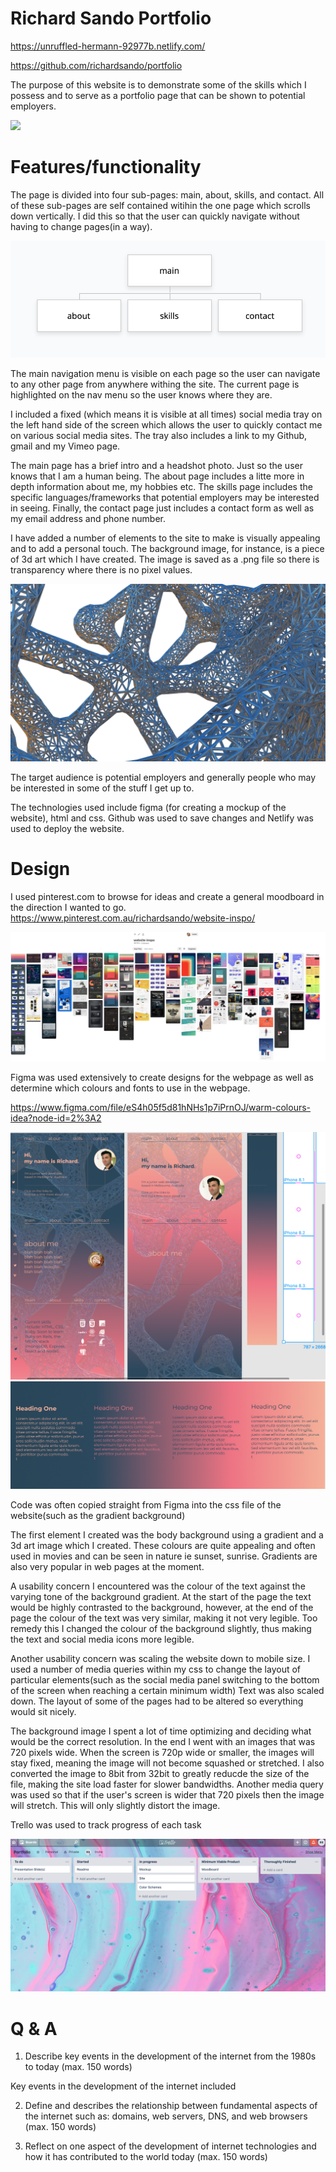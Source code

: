 # Richard Sando Portfolio

https://unruffled-hermann-92977b.netlify.com/

https://github.com/richardsando/portfolio

The purpose of this website is to demonstrate some of the skills which I possess and to serve as a portfolio page that can be shown to potential employers. 

![](/docs/main.png)

# Features/functionality

The page is divided into four sub-pages: main, about, skills, and contact. All of these sub-pages are self contained witihin the one page which scrolls down vertically. I did this so that the user can quickly navigate without having to change pages(in a way).

![](/docs/sitemap.png)

The main navigation menu is visible on each page so the user can navigate to any other page from anywhere withing the site. The current page is highlighted on the nav menu so the user knows where they are.

I included a fixed (which means it is visible at all times) social media tray on the left hand side of the screen which allows the user to quickly contact me on various social media sites. The tray also includes a link to my Github, gmail and my Vimeo page.

The main page has a brief intro and a headshot photo. Just so the user knows that I am a human being. The about page includes a litte more in depth information about me, my hobbies etc.
The skills page includes the specific languages/frameworks that potential employers may be interested in seeing. Finally, the contact page just includes a contact form as well as my email address and phone number.

I have added a number of elements to the site to make is visually appealing and to add a personal touch. The background image, for instance, is a piece of 3d art which I have created. The image is saved as a .png file so there is transparency where there is no pixel values.

![](docs/background.png)

The target audience is potential employers and generally people who may be interested in some of the stuff I get up to.

The technologies used include figma (for creating a mockup of the website), html and css. Github was used to save changes and Netlify was used to deploy the website.

# Design

I used pinterest.com to browse for ideas and create a general moodboard in the direction I wanted to go.
https://www.pinterest.com.au/richardsando/website-inspo/

![](/docs/moodboard.png)

Figma was used extensively to create designs for the webpage as well as determine which colours and fonts to use in the webpage.

https://www.figma.com/file/eS4h05f5d81hNHs1p7iPrnOJ/warm-colours-idea?node-id=2%3A2

![](/docs/figma.png)
![](docs/text.png)

Code was often copied straight from Figma into the css file of the website(such as the gradient background)

The first element I created was the body background using a gradient and a 3d art image which I created.
These colours are quite appealing and often used in movies and can be seen in nature ie sunset, sunrise. Gradients are also very popular in web pages at the moment.

A usability concern I encountered was the colour of the text against the varying tone of the background gradient. At the start of the page the text would be highly contrasted to the background, however, at the end of the page the colour of the text was very similar, making it not very legible. Too remedy this I changed the colour of the background slightly, thus making the text and social media icons more legible.

Another usability concern was scaling the website down to mobile size. I used a number of media queries within my css to change the layout of particular elements(such as the social media panel switching to the bottom of the screen when reaching a certain minimum width) Text was also scaled down. The layout of some of the pages had to be altered so everything would sit nicely.

The background image I spent a lot of time optimizing and deciding what would be the correct resolution. In the end I went with an images that was 720 pixels wide. When the screen is 720p wide or smaller, the images will stay fixed, meaning the image will not become squashed or stretched. I also converted the image to 8bit from 32bit to greatly reducde the size of the file, making the site load faster for slower bandwidths. Another media query was used so that if the user's screen is wider that 720 pixels then the image will stretch. This will only slightly distort the image.

Trello was used to track progress of each task

![](/docs/trello.png)

# Q & A

1. Describe key events in the development of the internet from the 1980s to today (max. 150 words)

Key events in the development of the internet included 

2. Define and describes the relationship between fundamental aspects of the internet such as: domains, web servers, DNS, and web browsers (max. 150 words)


3. Reflect on one aspect of the development of internet technologies and how it has contributed to the world today (max. 150 words)


